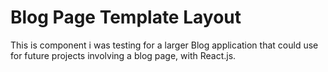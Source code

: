 # Blog Page Template Layout

This is component i was testing for a larger Blog application that could use for future projects involving a blog page, with React.js.
